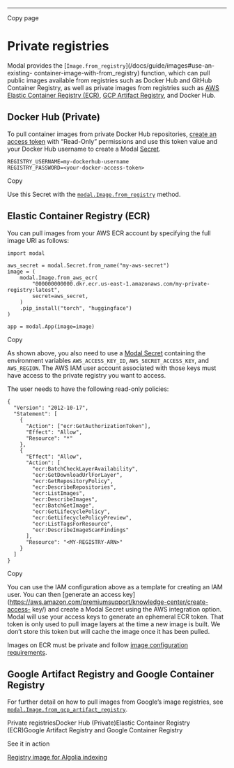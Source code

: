 * * *

Copy page

# Private registries

Modal provides the [`Image.from_registry`](/docs/guide/images#use-an-existing-
container-image-with-from_registry) function, which can pull public images
available from registries such as Docker Hub and GitHub Container Registry, as
well as private images from registries such as [AWS Elastic Container Registry
(ECR)](https://aws.amazon.com/ecr/), [GCP Artifact
Registry](https://cloud.google.com/artifact-registry), and Docker Hub.

## Docker Hub (Private)

To pull container images from private Docker Hub repositories, [create an
access token](https://docs.docker.com/security/for-developers/access-tokens/)
with “Read-Only” permissions and use this token value and your Docker Hub
username to create a Modal [Secret](/docs/guide/secrets).

    REGISTRY_USERNAME=my-dockerhub-username
    REGISTRY_PASSWORD=<your-docker-access-token>

Copy

Use this Secret with the
[`modal.Image.from_registry`](/docs/reference/modal.Image#from_registry)
method.

## Elastic Container Registry (ECR)

You can pull images from your AWS ECR account by specifying the full image URI
as follows:

    import modal

    aws_secret = modal.Secret.from_name("my-aws-secret")
    image = (
        modal.Image.from_aws_ecr(
            "000000000000.dkr.ecr.us-east-1.amazonaws.com/my-private-registry:latest",
            secret=aws_secret,
        )
        .pip_install("torch", "huggingface")
    )

    app = modal.App(image=image)

Copy

As shown above, you also need to use a [Modal Secret](/docs/guide/secrets)
containing the environment variables `AWS_ACCESS_KEY_ID`,
`AWS_SECRET_ACCESS_KEY`, and `AWS_REGION`. The AWS IAM user account associated
with those keys must have access to the private registry you want to access.

The user needs to have the following read-only policies:

    {
      "Version": "2012-10-17",
      "Statement": [
        {
          "Action": ["ecr:GetAuthorizationToken"],
          "Effect": "Allow",
          "Resource": "*"
        },
        {
          "Effect": "Allow",
          "Action": [
            "ecr:BatchCheckLayerAvailability",
            "ecr:GetDownloadUrlForLayer",
            "ecr:GetRepositoryPolicy",
            "ecr:DescribeRepositories",
            "ecr:ListImages",
            "ecr:DescribeImages",
            "ecr:BatchGetImage",
            "ecr:GetLifecyclePolicy",
            "ecr:GetLifecyclePolicyPreview",
            "ecr:ListTagsForResource",
            "ecr:DescribeImageScanFindings"
          ],
          "Resource": "<MY-REGISTRY-ARN>"
        }
      ]
    }

Copy

You can use the IAM configuration above as a template for creating an IAM
user. You can then [generate an access
key](https://aws.amazon.com/premiumsupport/knowledge-center/create-access-
key/) and create a Modal Secret using the AWS integration option. Modal will
use your access keys to generate an ephemeral ECR token. That token is only
used to pull image layers at the time a new image is built. We don’t store
this token but will cache the image once it has been pulled.

Images on ECR must be private and follow [image configuration
requirements](/docs/reference/modal.Image#from_aws_ecr).

## Google Artifact Registry and Google Container Registry

For further detail on how to pull images from Google’s image registries, see
[`modal.Image.from_gcp_artifact_registry`](/docs/reference/modal.Image#from_gcp_artifact_registry).

Private registriesDocker Hub (Private)Elastic Container Registry (ECR)Google
Artifact Registry and Google Container Registry

See it in action

[Registry image for Algolia indexing](/docs/examples/algolia_indexer)
